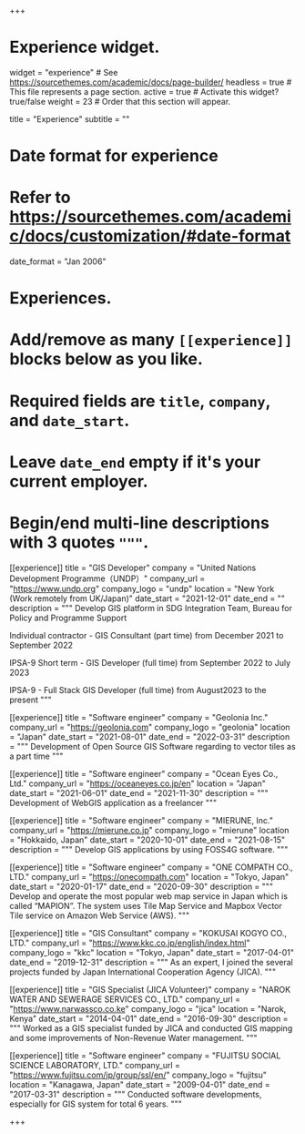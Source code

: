 +++
# Experience widget.
widget = "experience"  # See https://sourcethemes.com/academic/docs/page-builder/
headless = true  # This file represents a page section.
active = true  # Activate this widget? true/false
weight = 23  # Order that this section will appear.

title = "Experience"
subtitle = ""

# Date format for experience
#   Refer to https://sourcethemes.com/academic/docs/customization/#date-format
date_format = "Jan 2006"

# Experiences.
#   Add/remove as many `[[experience]]` blocks below as you like.
#   Required fields are `title`, `company`, and `date_start`.
#   Leave `date_end` empty if it's your current employer.
#   Begin/end multi-line descriptions with 3 quotes `"""`.
[[experience]]
  title = "GIS Developer"
  company = "United Nations Development Programme（UNDP）"
  company_url = "https://www.undp.org"
  company_logo = "undp"
  location = "New York (Work remotely from UK/Japan)"
  date_start = "2021-12-01"
  date_end = ""
  description = """
  Develop GIS platform in SDG Integration Team, Bureau for Policy and Programme Support

  Individual contractor - GIS Consultant (part time) from December 2021 to September 2022
  
  IPSA-9 Short term - GIS Developer (full time) from September 2022 to July 2023

  IPSA-9 - Full Stack GIS Developer (full time) from August2023 to the present
  """

[[experience]]
  title = "Software engineer"
  company = "Geolonia Inc."
  company_url = "https://geolonia.com"
  company_logo = "geolonia"
  location = "Japan"
  date_start = "2021-08-01"
  date_end = "2022-03-31"
  description = """
  Development of Open Source GIS Software regarding to vector tiles as a part time
  """

[[experience]]
  title = "Software engineer"
  company = "Ocean Eyes Co., Ltd."
  company_url = "https://oceaneyes.co.jp/en"
  location = "Japan"
  date_start = "2021-06-01"
  date_end = "2021-11-30"
  description = """
  Development of WebGIS application as a freelancer
  """

[[experience]]
  title = "Software engineer"
  company = "MIERUNE, Inc."
  company_url = "https://mierune.co.jp"
  company_logo = "mierune"
  location = "Hokkaido, Japan"
  date_start = "2020-10-01"
  date_end = "2021-08-15"
  description = """
  Develop GIS applications by using FOSS4G software. 
  """

[[experience]]
  title = "Software engineer"
  company = "ONE COMPATH CO., LTD."
  company_url = "https://onecompath.com"
  location = "Tokyo, Japan"
  date_start = "2020-01-17"
  date_end = "2020-09-30"
  description = """
  Develop and operate the most popular web map service in Japan which is called “MAPION”. The system uses Tile Map Service and Mapbox Vector Tile service on Amazon Web Service (AWS). 
  """

[[experience]]
  title = "GIS Consultant"
  company = "KOKUSAI KOGYO CO., LTD."
  company_url = "https://www.kkc.co.jp/english/index.html"
  company_logo = "kkc"
  location = "Tokyo, Japan"
  date_start = "2017-04-01"
  date_end = "2019-12-31"
  description = """
  As an expert, I joined the several projects funded by Japan International Cooperation Agency (JICA).
  """

  [[experience]]
  title = "GIS Specialist (JICA Volunteer)"
  company = "NAROK WATER AND SEWERAGE SERVICES CO., LTD."
  company_url = "https://www.narwassco.co.ke"
  company_logo = "jica"
  location = "Narok, Kenya"
  date_start = "2014-04-01"
  date_end = "2016-09-30"
  description = """
  Worked as a GIS specialist funded by JICA and conducted GIS mapping and some improvements of Non-Revenue Water management.
  """

  [[experience]]
  title = "Software engineer"
  company = "FUJITSU SOCIAL SCIENCE LABORATORY, LTD."
  company_url = "https://www.fujitsu.com/jp/group/ssl/en/"
  company_logo = "fujitsu"
  location = "Kanagawa, Japan"
  date_start = "2009-04-01"
  date_end = "2017-03-31"
  description = """
  Conducted software developments, especially for GIS system for total 6 years.
  """

+++
